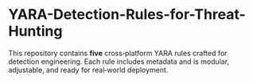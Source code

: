 # YARA-Detection-Rules-for-Threat-Hunting
This repository contains **five** cross‑platform YARA rules crafted for detection engineering. Each rule includes metadata and is modular, adjustable, and ready for real‑world deployment.
